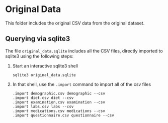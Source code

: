 # Original Data

This folder includes the original CSV data from the original dataset.


## Querying via sqlite3

The file `original_data.sqlite` includes all the CSV files, directly imported to sqlite3 using the following steps:

1. Start an interactive sqlite3 shell
    ```
    sqlite3 original_data.sqlite
    ```

2. In that shell, use the `.import` command to import all of the csv files
    ```
    .import demographic.csv demographic --csv
    .import diet.csv diet --csv
    .import examination.csv examination --csv
    .import labs.csv labs --csv
    .import medications.csv medications --csv
    .import questionnaire.csv questionnaire --csv
    ```

